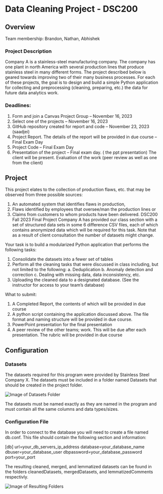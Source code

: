 # Data Cleaning Project - DSC200

## Overview

Team membership: Brandon, Nathan, Abhishek

### Project Description

Company A is a stainless-steel manufacturing company. The company has one plant in north
America with several production lines that produce stainless steel in many different forms. The project
described below is geared towards improving two of their many business
processes. For each of these projects, the goal is to design and build a simple Python
application for collecting and preprocessing (cleaning, preparing, etc.) the data for future data
analytics work.

### Deadlines:

1. Form and join a Canvas Project Group – November 16, 2023
2. Select one of the projects – November 16, 2023
3. GitHub repository created for report and code – November 23, 2023 (saadjei)
4. Project Report. The details of the report will be provided in due course – Final Exam Day
5. Project Code – Final Exam Day
6. Presentation of the project – Final exam day. ( the ppt presentation) The client will be
present. Evaluation of the work (peer review as well as one from the client)

## Project

This project elates to the collection of production flaws, etc. that may be observed from three
possible sources:

1. An automated system that identifies flaws in production,
2. Flaws identified by employees that oversee/man the production lines or
3. Claims from customers to whom products have been delivered.
DSC200 Fall 2023 Final Project
Company A has provided our class section with a set of structured data sets in some 6
difference CSV files, each of which contains anonymized data which will be required for this
task. Note that as a result of client consultation the number of datasets might change.

Your task is to build a modularized Python application that performs the following tasks:

1. Consolidate the datasets into a fewer set of tables
2. Perform all the cleaning tasks that were discussed in class including, but not limited to
the following:
a. Deduplication
b. Anomaly detection and correction
c. Dealing with missing data, data inconsistency, etc.
3. Uploading the cleaned data to a designated database. (See the instructor for access to
your team’s database)

What to submit:

1. A Completed Report, the contents of which will be provided in due course
2. A python script containing the application discussed above. The file format and naming
structure will be provided in due course.
3. PowerPoint presentation for the final presentation
4. A peer review of the other teams; work. This will be due after each presentation. The
rubric will be provided in due course

## Configuration

### Datasets

The datasets required for this program were provided by Stainless Steel Company X. The 
datasets must be included in a folder named Datasets that should be created in the project 
folder.

![Image of Datasets Folder](image.png)

The datasets must be named exactly as they are named in the program and must contain all the
same columns and data types/sizes.


### Configuration File

In order to connect to the database you will need to create a file named db.conf. This file
should contain the following section and information:

[db]
url=your_db_servers_ip_address
database=your_database_name
dbuser=your_database_user
dbpassword=your_database_password
port=your_port

The resulting cleaned, merged, and lemmatized datasets can be found in the folders 
cleanedDatasets, mergedDatasets, and lemmatizedComments respectivly.

![Image of Resulting Folders](image-1.png)
